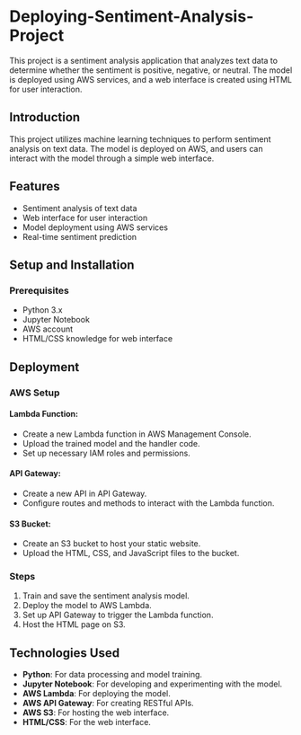 # Deploying-Sentiment-Analysis-Project

This project is a sentiment analysis application that analyzes text data to determine whether the sentiment is positive, negative, or neutral. The model is deployed using AWS services, and a web interface is created using HTML for user interaction.

## Introduction

This project utilizes machine learning techniques to perform sentiment analysis on text data. The model is deployed on AWS, and users can interact with the model through a simple web interface.

## Features

- Sentiment analysis of text data
- Web interface for user interaction
- Model deployment using AWS services
- Real-time sentiment prediction

## Setup and Installation

### Prerequisites

- Python 3.x
- Jupyter Notebook
- AWS account
- HTML/CSS knowledge for web interface

## Deployment

### AWS Setup

#### Lambda Function:

- Create a new Lambda function in AWS Management Console.
- Upload the trained model and the handler code.
- Set up necessary IAM roles and permissions.

#### API Gateway:

- Create a new API in API Gateway.
- Configure routes and methods to interact with the Lambda function.

#### S3 Bucket:

- Create an S3 bucket to host your static website.
- Upload the HTML, CSS, and JavaScript files to the bucket.

### Steps

1. Train and save the sentiment analysis model.
2. Deploy the model to AWS Lambda.
3. Set up API Gateway to trigger the Lambda function.
4. Host the HTML page on S3.

## Technologies Used

- **Python**: For data processing and model training.
- **Jupyter Notebook**: For developing and experimenting with the model.
- **AWS Lambda**: For deploying the model.
- **AWS API Gateway**: For creating RESTful APIs.
- **AWS S3**: For hosting the web interface.
- **HTML/CSS**: For the web interface.
